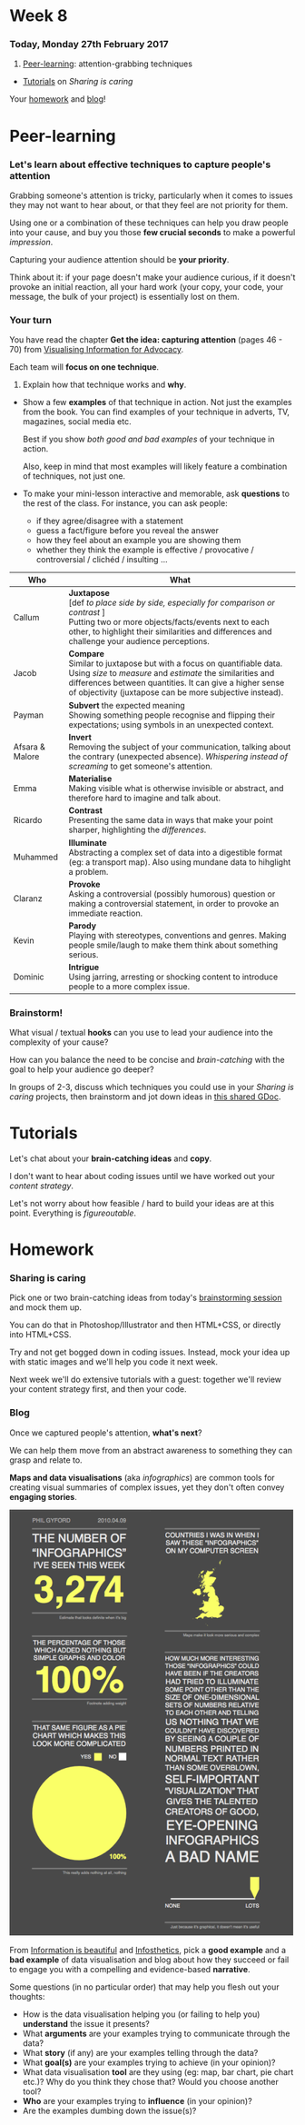<!--
- [ ] `function makeAnimation()` for ScrollMagic? Could introduce PoP and repetition

- [ ] HTML video
	
	```html
	<div>
		<video loop="" preload="" width="100%" height="100%"> 
			<source src="video.mp4" type="video/mp4">
		</video>
		<div class="tp-dottedoverlay threexthree"></div>
	</div>
	```
-->

# Week 8

### Today, Monday 27th February 2017

1. [Peer-learning](#peer-learning): attention-grabbing techniques
* [Tutorials](#tutorials) on *Sharing is caring*

Your [homework](#homework) and [blog](#blog)!


# Peer-learning 

###  Let's learn about effective techniques to **capture people's attention**

Grabbing someone's attention is tricky, particularly when it comes to issues they may not want to hear about, or that they feel are not priority for them.

Using one or a combination of these techniques can help you draw people into your cause, and buy you those **few crucial seconds** to make a powerful *impression*. 

<!--before you can tell them about your *cause* and encourage them to take *action*.-->

Capturing your audience attention should be **your priority**. 

Think about it: if your page doesn't make your audience curious, if it doesn't provoke an initial reaction, all your hard work (your copy, your code, your message, the bulk of your project) is essentially lost on them. 

### Your turn

You have read the chapter **Get the idea: capturing attention** (pages 46 - 70) from [Visualising Information for Advocacy](http://visualisingadvocacy.org/getbook).

Each team will **focus on one technique**. 

1. Explain how that technique works and **why**. 
* Show a few **examples** of that technique in action. Not just the examples from the book. You can find examples of your technique in adverts, TV, magazines, social media etc.   
  
	Best if you show *both good and bad examples* of your technique in action.   
  
	Also, keep in mind that most examples will likely feature a combination of techniques, not just one.
* To make your mini-lesson interactive and memorable, ask **questions** to the rest of the class. For instance, you can ask people:
	* if they agree/disagree with a statement
	* guess a fact/figure before you reveal the answer
 	* how they feel about an example you are showing them
 	* whether they think the example is effective / provocative / controversial / clichéd / insulting ...

Who | What
--- | ----
Callum | **Juxtapose** <br>[def *to place side by side, especially for comparison or contrast* ] <br>Putting two or more objects/facts/events next to each other, to highlight their similarities and differences and challenge your audience perceptions.
Jacob | **Compare** <br>Similar to juxtapose but with a focus on quantifiable data. Using *size* to *measure* and *estimate* the similarities and differences between quantities. It can give a higher sense of objectivity (juxtapose can be more subjective instead).
Payman | **Subvert** the expected meaning <br> Showing something people recognise and flipping their expectations; using symbols in an unexpected context.
Afsara & Malore | **Invert** <br>Removing the subject of your communication, talking about the contrary (unexpected absence). *Whispering instead of screaming* to get someone's attention.
Emma | **Materialise** <br>Making visible what is otherwise invisible or abstract, and therefore hard to imagine and talk about.
Ricardo | **Contrast** <br>Presenting the same data in ways that make your point sharper, highlighting the *differences*.
Muhammed | **Illuminate** <br>Abstracting a complex set of data into a digestible format (eg: a transport map). Also using mundane data to hihglight a problem.
Claranz | **Provoke** <br>Asking a controversial (possibly humorous) question or making a controversial statement, in order to provoke an immediate reaction. 
Kevin | **Parody** <br>Playing with stereotypes, conventions and genres. Making people smile/laugh to make them think about something serious.
Dominic | **Intrigue** <br>Using jarring, arresting or shocking content to introduce people to a more complex issue.

### Brainstorm!

What visual / textual **hooks** can you use to lead your audience into the complexity of your cause?

How can you balance the need to be concise and *brain-catching* with the goal to help your audience go deeper?

In groups of 2-3, discuss which techniques you could use in your *Sharing is caring* projects, then brainstorm and jot down ideas in [this shared GDoc](https://docs.google.com/document/d/1iPmNnwnhaF7VxXvngHFdFizRyh0fycxVmXUprLZsXAY/edit?usp=sharing).


# Tutorials

Let's chat about your **brain-catching ideas** and **copy**.

I don't want to hear about coding issues until we have worked out your *content strategy*.

Let's not worry about how feasible / hard to build your ideas are at this point. Everything is *figureoutable*.


# Homework

### Sharing is caring

Pick one or two brain-catching ideas from today's [brainstorming session](#brainstorm) and mock them up. 

You can do that in Photoshop/Illustrator and then HTML+CSS, or directly into HTML+CSS.

Try and not get bogged down in coding issues. Instead, mock your idea up with static images and we'll help you code it next week.

Next week we'll do extensive tutorials with a guest: together we'll review your content strategy first, and then your code.

### Blog

Once we captured people's attention, **what's next**?

We can help them move from an abstract awareness to something they can grasp and relate to.

**Maps and data visualisations** (aka *infographics*) are common tools for creating visual summaries of complex issues, yet they don't often convey **engaging stories**.

[![](assets/infographic.png)](https://www.flickr.com/photos/philgyford/4505748943 "Infographic by Phil Gyford")

From [Information is beautiful](http://www.informationisbeautiful.net/) and [Infosthetics](http://www.infosthetics.com/), pick a **good example** and a **bad example** of data visualisation and blog about how they succeed or fail to engage you with a compelling and evidence-based **narrative**.

Some questions (in no particular order) that may help you flesh out your thoughts:

* How is the data visualisation helping you (or failing to help you) **understand** the issue it presents?
* What **arguments** are your examples trying to communicate through the data?
* What **story** (if any) are your examples telling through the data?
* What **goal(s)** are your examples trying to achieve (in your opinion)?
* What data visualisation **tool** are they using (eg: map, bar chart, pie chart etc.)? Why do you think they chose that? Would you choose another tool?
* **Who** are your examples trying to **influence** (in your opinion)?
* Are the examples dumbing down the issue(s)?

<!--
communicate a clear **organising principle** for the data.

You can find 8 organising principles on the chapter **Get the picture: crafting a narrative** (pages 75 - 92) from [Visualising Information for Advocacy](http://visualisingadvocacy.org/getbook). 
-->